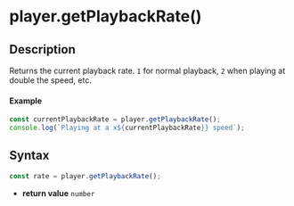 # player.getPlaybackRate()

## Description

Returns the current playback rate. `1` for normal playback, `2` when
playing at double the speed, etc.

#### Example

```js
const currentPlaybackRate = player.getPlaybackRate();
console.log(`Playing at a x${currentPlaybackRate}} speed`);
```

## Syntax

```js
const rate = player.getPlaybackRate();
```

 - **return value** `number`
